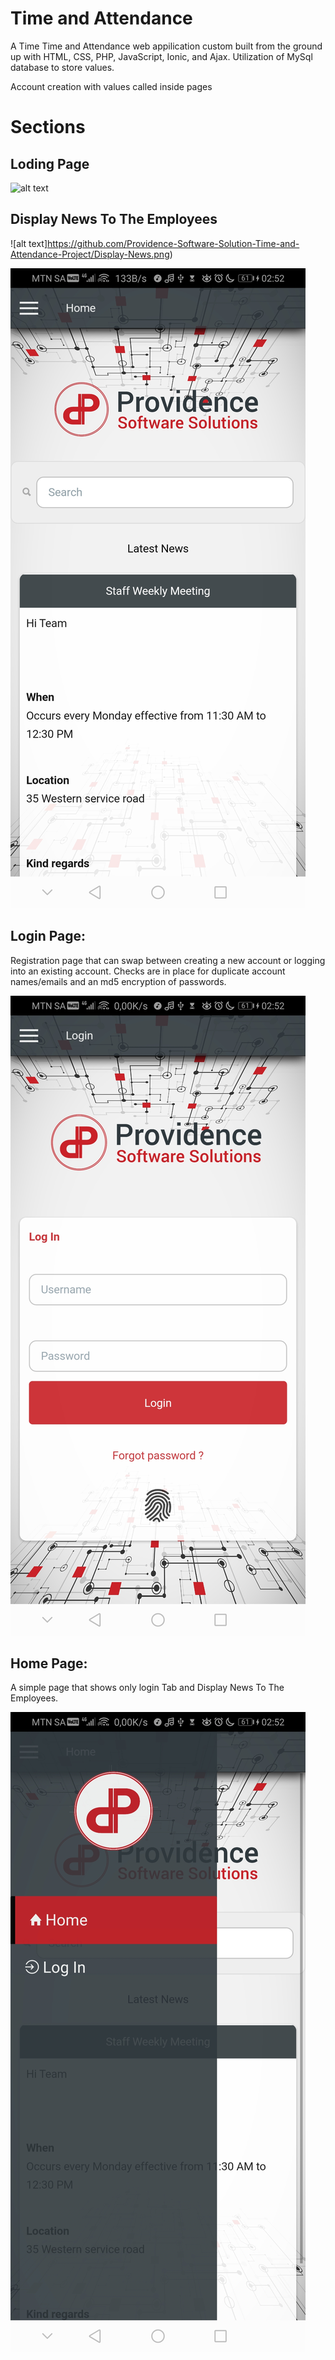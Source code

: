 # Time and Attendance 

A Time Time and Attendance web appilication custom built from the ground up with HTML, CSS, PHP, JavaScript, Ionic, and Ajax. Utilization of MySql database to store values.

Account creation with values called inside pages

# Sections

## Loding Page 

![alt text](https://github.com/Providence-Software-Solution-Time-and-Attendance-Project/loading-Page.jpg)


## Display News To The Employees

![alt text]https://github.com/Providence-Software-Solution-Time-and-Attendance-Project/Display-News.png)

![alt text](https://github.com/moloi/Providence-Software-Solution-Time-and-Attendance-Project-/blob/master/Shortscreen/Display-News.jpg)


## Login Page:
Registration page that can swap between creating a new account or logging into an existing account. Checks are in place for duplicate account names/emails and an md5 encryption of passwords.

![alt text](https://github.com/moloi/Providence-Software-Solution-Time-and-Attendance-Project-/blob/master/Shortscreen/Login-Page.jpg)


## Home Page:
A simple page that shows only login Tab and Display News To The Employees.

![alt text](https://github.com/moloi/Providence-Software-Solution-Time-and-Attendance-Project-/blob/master/Shortscreen/Home-Tab.jpg)




